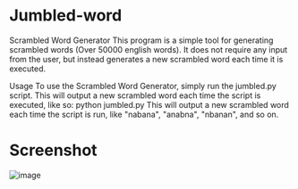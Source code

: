 # Jumbled-word
Scrambled Word Generator
This program is a simple tool for generating scrambled words (Over 50000 english words). It does not require any input from the user, but instead generates a new scrambled word each time it is executed.

Usage
To use the Scrambled Word Generator, simply run the jumbled.py script. This will output a new scrambled word each time the script is executed, like so:
python jumbled.py
This will output a new scrambled word each time the script is run, like "nabana", "anabna", "nbanan", and so on.

# Screenshot
![image](https://github.com/Fadilix/Jumbled-word/assets/121851593/02dbdccd-85f3-4025-b771-e6e97d40f66e)


